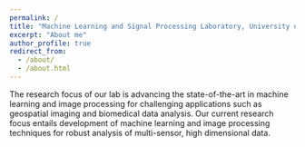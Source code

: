 ```yaml
---
permalink: /
title: "Machine Learning and Signal Processing Laboratory, University of Houston, Director: Prof. Saurabh Prasad"
excerpt: "About me"
author_profile: true
redirect_from: 
  - /about/
  - /about.html
---
```


The research focus of our lab is advancing the state-of-the-art in machine learning and image processing for challenging applications such as geospatial imaging and biomedical data analysis. Our current research focus entails development of machine learning and image processing techniques for robust analysis of multi-sensor, high dimensional data.

